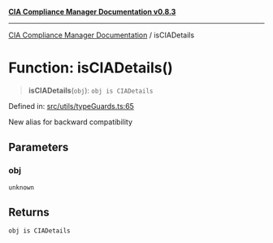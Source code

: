 [**CIA Compliance Manager Documentation v0.8.3**](../README.md)

***

[CIA Compliance Manager Documentation](../globals.md) / isCIADetails

# Function: isCIADetails()

> **isCIADetails**(`obj`): `obj is CIADetails`

Defined in: [src/utils/typeGuards.ts:65](https://github.com/Hack23/cia-compliance-manager/blob/368d5a1330a94df78d48c65d28962bd0f7cab363/src/utils/typeGuards.ts#L65)

New alias for backward compatibility

## Parameters

### obj

`unknown`

## Returns

`obj is CIADetails`
